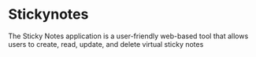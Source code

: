 # Stickynotes
The Sticky Notes application is a user-friendly web-based tool that allows users to create, read, update, and delete virtual sticky notes 
